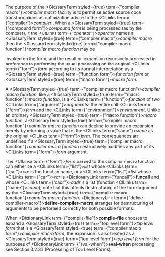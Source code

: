  



The purpose of the <GlossaryTerm styled={true} term={"compiler macro"}><i>compiler macro</i></GlossaryTerm> facility is to permit selective source code transformations as optimization advice to the <ClLinks  term={"compiler"}><i>compiler</i></ClLinks> . When a <GlossaryTerm styled={true} term={"compound form"}><i>compound form</i></GlossaryTerm> is being processed (as by the compiler), if the <ClLinks  term={"operator"}><i>operator</i></ClLinks> names a <GlossaryTerm styled={true} term={"compiler macro"}><i>compiler macro</i></GlossaryTerm> then the <GlossaryTerm styled={true} term={"compiler macro function"}><i>compiler macro function</i></GlossaryTerm> may be 



invoked on the form, and the resulting expansion recursively processed in preference to performing the usual processing on the original <ClLinks  term={"form"}><i>form</i></ClLinks> according to its normal interpretation as a <GlossaryTerm styled={true} term={"function form"}><i>function form</i></GlossaryTerm> or <GlossaryTerm styled={true} term={"macro form"}><i>macro form</i></GlossaryTerm>. 



A <GlossaryTerm styled={true} term={"compiler macro function"}><i>compiler macro function</i></GlossaryTerm>, like a <GlossaryTerm styled={true} term={"macro function"}><i>macro function</i></GlossaryTerm>, is a <ClLinks  term={"function"}><i>function</i></ClLinks> of two <ClLinks  term={"argument"}><i>arguments</i></ClLinks>: the entire call <ClLinks  term={"form"}><i>form</i></ClLinks> and the <ClLinks  term={"environment"}><i>environment</i></ClLinks>. Unlike an ordinary <GlossaryTerm styled={true} term={"macro function"}><i>macro function</i></GlossaryTerm>, a <GlossaryTerm styled={true} term={"compiler macro function"}><i>compiler macro function</i></GlossaryTerm> can decline to provide an expansion merely by returning a value that is the <ClLinks  term={"same"}><i>same</i></ClLinks> as the original <ClLinks  term={"form"}><i>form</i></ClLinks>. The consequences are undefined if a <GlossaryTerm styled={true} term={"compiler macro function"}><i>compiler macro function</i></GlossaryTerm> destructively modifies any part of its <ClLinks  term={"form"}><i>form</i></ClLinks> argument. 



The <ClLinks  term={"form"}><i>form</i></ClLinks> passed to the compiler macro function can either be a <ClLinks  term={"list"}><i>list</i></ClLinks> whose <ClLinks  term={"car"}><i>car</i></ClLinks> is the function name, or a <ClLinks  term={"list"}><i>list</i></ClLinks> whose <ClLinks  term={"car"}><i>car</i></ClLinks> is <DictionaryLink  term={"funcall"}><b>funcall</b></DictionaryLink> and whose <ClLinks  term={"cadr"}><i>cadr</i></ClLinks> is a list (function <ClLinks  term={"name"}><i>name</i></ClLinks>); note that this affects destructuring of the form argument by the <GlossaryTerm styled={true} term={"compiler macro function"}><i>compiler macro function</i></GlossaryTerm>. <DictionaryLink  term={"define-compiler-macro"}><b>define-compiler-macro</b></DictionaryLink> arranges for destructuring of arguments to be performed correctly for both possible formats. 



When <DictionaryLink  term={"compile-file"}><b>compile-file</b></DictionaryLink> chooses to expand a <GlossaryTerm styled={true} term={"top level form"}><i>top level form</i></GlossaryTerm> that is a <GlossaryTerm styled={true} term={"compiler macro form"}><i>compiler macro form</i></GlossaryTerm>, the expansion is also treated as a <GlossaryTerm styled={true} term={"top level form"}><i>top level form</i></GlossaryTerm> for the purposes of <DictionaryLink  term={"eval-when"}><b>eval-when</b></DictionaryLink> processing; see Section 3.2.3.1 (Processing of Top Level Forms). 



